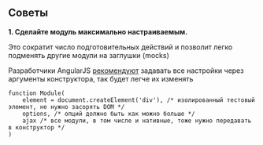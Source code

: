 ## Советы

**1. Сделайте модуль максимально настраиваемым.**

Это сократит число подготовительных действий и позволит легко подменять другие модули на заглушки (mocks)

Разработчики AngularJS [рекомендуют](http://docs.angularjs.org/guide/dev_guide.unit-testing) задавать все настройки через аргументы конструктора, так будет легче их изменять

```
function Module(
    element = document.createElement('div'), /* изолированный тестовый элемент, не нужно засорять DOM */
    options, /* опций должно быть как можно больше */
    ajax /* все модули, в том числе и нативные, тоже нужно передавать в конструктор */
)
```